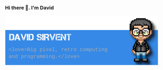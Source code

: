 ### Hi there 👋. I'm David


<img src="https://raw.githubusercontent.com/davidsirvent/davidsirvent/main/github_banner.png" alt="David Sirvent alongside a pixel illustration of David">


<!--
**davidsirvent/davidsirvent** is a ✨ _special_ ✨ repository because its `README.md` (this file) appears on your GitHub profile.

Here are some ideas to get you started:

- 🔭 I’m currently working on ...
- 🌱 I’m currently learning ...
- 👯 I’m looking to collaborate on ...
- 🤔 I’m looking for help with ...
- 💬 Ask me about ...
- 📫 How to reach me: ...
- 😄 Pronouns: ...
- ⚡ Fun fact: ...
-->
